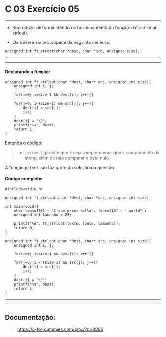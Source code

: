 # C 03 Exercício 05

---

- Reproduzir de forma idêntica o funcionamento da função `strlcat` (man strlcat).

- Ela deverá ser prototipada da seguinte maneira:
```
unsigned int ft_strcat(char *dest, char *src, unsigned size);
```

---
---

#### Declarando a função:
    unsigned int ft_strlcat(char *dest, char* src, unsigned int size){
        unsigned int i, j;

        for(i=0; i<size-1 && dest[i]; i++){}

        for(j=0; i<(size-1) && src[j]; j++){
            dest[i] = src[j];
            i++;
        }
        dest[i] = '\0';
        printf("%s", dest);
        return i;
    }

Entenda o código:
> - `i<size-1` garante que `i` seja sempre menor que o comprimento da string, além de não comparar o byte nulo.

A função `printf` não faz parte da solução da questão.

#### Código completo:
    #include<stdio.h>

    unsigned int ft_strlcat(char *dest, char *src, unsigned int size);

    int main(void){
        char texto[30] = "I can print hello", fonte[10] = " world" ;
        unsigned int tamanho = 23;
        
        printf("%d", ft_strlcat(texto, fonte, tamanho));
        return 0;
    }

    unsigned int ft_strlcat(char *dest, char* src, unsigned int size){
        unsigned int i, j;

        for(i=0; i<size-1 && dest[i]; i++){}

        for(j=0; i < (size-1) && src[j]; j++){
            dest[i] = src[j];
            i++;
        }
        dest[i] = '\0';
        printf("%s", dest);
        return i;
    }

---
---
## Documentação:

> https://c-for-dummies.com/blog/?p=3896